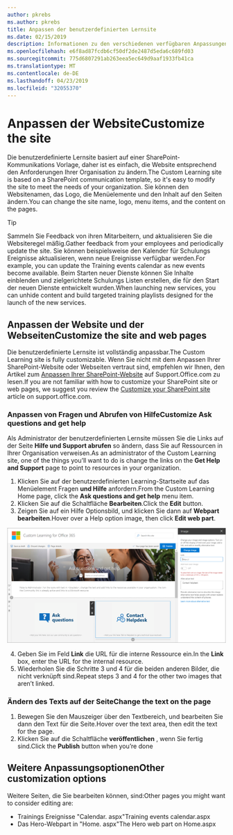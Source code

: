 ```yaml
---
author: pkrebs
ms.author: pkrebs
title: Anpassen der benutzerdefinierten Lernsite
ms.date: 02/15/2019
description: Informationen zu den verschiedenen verfügbaren Anpassungen mit benutzerdefiniertem Learning für Office 365
ms.openlocfilehash: e6f8ad87fcdb6cf50df2de2487d5eda6c689fd03
ms.sourcegitcommit: 775d6807291ab263eea5ec649d9aaf1933fb41ca
ms.translationtype: MT
ms.contentlocale: de-DE
ms.lasthandoff: 04/23/2019
ms.locfileid: "32055370"
---
```

# <a name="customize-the-site"></a><span data-ttu-id="fdd88-103">Anpassen der Website</span><span class="sxs-lookup"><span data-stu-id="fdd88-103">Customize the site</span></span>

<span data-ttu-id="fdd88-104">Die benutzerdefinierte Lernsite basiert auf einer SharePoint-Kommunikations Vorlage, daher ist es einfach, die Website entsprechend den Anforderungen Ihrer Organisation zu ändern.</span><span class="sxs-lookup"><span data-stu-id="fdd88-104">The Custom Learning site is based on a SharePoint communication template, so it's easy to modify the site to meet the needs of your organization.</span></span> <span data-ttu-id="fdd88-105">Sie können den Websitenamen, das Logo, die Menüelemente und den Inhalt auf den Seiten ändern.</span><span class="sxs-lookup"><span data-stu-id="fdd88-105">You can change the site name, logo, menu items, and the content on the pages.</span></span> 

> [!TIP]
> <span data-ttu-id="fdd88-106">Sammeln Sie Feedback von ihren Mitarbeitern, und aktualisieren Sie die Websiteregel mäßig.</span><span class="sxs-lookup"><span data-stu-id="fdd88-106">Gather feedback from your employees and periodically update the site.</span></span> <span data-ttu-id="fdd88-107">Sie können beispielsweise den Kalender für Schulungs Ereignisse aktualisieren, wenn neue Ereignisse verfügbar werden.</span><span class="sxs-lookup"><span data-stu-id="fdd88-107">For example, you can update the Training events calendar as new events become available.</span></span> <span data-ttu-id="fdd88-108">Beim Starten neuer Dienste können Sie Inhalte einblenden und zielgerichtete Schulungs Listen erstellen, die für den Start der neuen Dienste entwickelt wurden.</span><span class="sxs-lookup"><span data-stu-id="fdd88-108">When launching new services, you can unhide content and build targeted training playlists designed for the launch of the new services.</span></span> 

## <a name="customize-the-site-and-web-pages"></a><span data-ttu-id="fdd88-109">Anpassen der Website und der Webseiten</span><span class="sxs-lookup"><span data-stu-id="fdd88-109">Customize the site and web pages</span></span>

<span data-ttu-id="fdd88-110">Die benutzerdefinierte Lernsite ist vollständig anpassbar.</span><span class="sxs-lookup"><span data-stu-id="fdd88-110">The Custom Learning site is fully customizable.</span></span> <span data-ttu-id="fdd88-111">Wenn Sie nicht mit dem Anpassen Ihrer SharePoint-Website oder Webseiten vertraut sind, empfehlen wir Ihnen, den Artikel zum [Anpassen Ihrer SharePoint-Website](https://support.office.com/en-us/article/customize-your-sharepoint-site-320b43e5-b047-4fda-8381-f61e8ac7f59b) auf Support.Office.com zu lesen.</span><span class="sxs-lookup"><span data-stu-id="fdd88-111">If you are not familiar with how to customize your SharePoint site or web pages, we suggest you review the [Customize your SharePoint site](https://support.office.com/en-us/article/customize-your-sharepoint-site-320b43e5-b047-4fda-8381-f61e8ac7f59b) article on support.office.com.</span></span> 

### <a name="customize-ask-questions-and-get-help"></a><span data-ttu-id="fdd88-112">Anpassen von Fragen und Abrufen von Hilfe</span><span class="sxs-lookup"><span data-stu-id="fdd88-112">Customize Ask questions and get help</span></span>

<span data-ttu-id="fdd88-113">Als Administrator der benutzerdefinierten Lernsite müssen Sie die Links auf der Seite **Hilfe und Support abrufen** so ändern, dass Sie auf Ressourcen in Ihrer Organisation verweisen.</span><span class="sxs-lookup"><span data-stu-id="fdd88-113">As an administrator of the Custom Learning site, one of the things you’ll want to do is change the links on the **Get Help and Support** page to point to resources in your organization.</span></span> 

1.  <span data-ttu-id="fdd88-114">Klicken Sie auf der benutzerdefinierten Learning-Startseite auf das Menüelement Fragen **und Hilfe** anfordern.</span><span class="sxs-lookup"><span data-stu-id="fdd88-114">From the Custom Learning Home page, click the **Ask questions and get help** menu item.</span></span>
2.  <span data-ttu-id="fdd88-115">Klicken Sie auf die Schaltfläche **Bearbeiten**.</span><span class="sxs-lookup"><span data-stu-id="fdd88-115">Click the **Edit** button.</span></span>
3.  <span data-ttu-id="fdd88-116">Zeigen Sie auf ein Hilfe Optionsbild, und klicken Sie dann auf **Webpart bearbeiten**.</span><span class="sxs-lookup"><span data-stu-id="fdd88-116">Hover over a Help option image, then click **Edit web part**.</span></span>

![CG-edithelp. png](media/cg-edithelp.png)

4.  <span data-ttu-id="fdd88-118">Geben Sie im Feld **Link** die URL für die interne Ressource ein.</span><span class="sxs-lookup"><span data-stu-id="fdd88-118">In the **Link** box, enter the URL for the internal resource.</span></span> 
5.  <span data-ttu-id="fdd88-119">Wiederholen Sie die Schritte 3 und 4 für die beiden anderen Bilder, die nicht verknüpft sind.</span><span class="sxs-lookup"><span data-stu-id="fdd88-119">Repeat steps 3 and 4 for the other two images that aren’t linked.</span></span>

### <a name="change-the-text-on-the-page"></a><span data-ttu-id="fdd88-120">Ändern des Texts auf der Seite</span><span class="sxs-lookup"><span data-stu-id="fdd88-120">Change the text on the page</span></span>

1. <span data-ttu-id="fdd88-121">Bewegen Sie den Mauszeiger über den Textbereich, und bearbeiten Sie dann den Text für die Seite.</span><span class="sxs-lookup"><span data-stu-id="fdd88-121">Hover over the text area, then edit the text for the page.</span></span> 
2. <span data-ttu-id="fdd88-122">Klicken Sie auf die Schaltfläche **veröffentlichen** , wenn Sie fertig sind.</span><span class="sxs-lookup"><span data-stu-id="fdd88-122">Click the **Publish** button when you’re done</span></span>

## <a name="other-customization-options"></a><span data-ttu-id="fdd88-123">Weitere Anpassungsoptionen</span><span class="sxs-lookup"><span data-stu-id="fdd88-123">Other customization options</span></span>
<span data-ttu-id="fdd88-124">Weitere Seiten, die Sie bearbeiten können, sind:</span><span class="sxs-lookup"><span data-stu-id="fdd88-124">Other pages you might want to consider editing are:</span></span>

- <span data-ttu-id="fdd88-125">Trainings Ereignisse "Calendar. aspx"</span><span class="sxs-lookup"><span data-stu-id="fdd88-125">Training events calendar.aspx</span></span>
- <span data-ttu-id="fdd88-126">Das Hero-Webpart in "Home. aspx"</span><span class="sxs-lookup"><span data-stu-id="fdd88-126">The Hero web part on Home.aspx</span></span>

